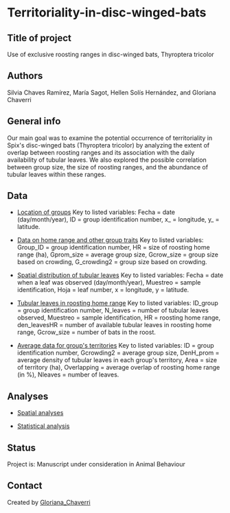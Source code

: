 # Territoriality-in-disc-winged-bats

## Title of project
Use of exclusive roosting ranges in disc-winged bats, Thyroptera tricolor

## Authors
Silvia Chaves Ramírez, María Sagot, Hellen Solís Hernández, and Gloriana Chaverri

## General info
Our main goal was to examine the potential occurrence of territoriality in Spix's disc-winged bats (Thyroptera tricolor) by analyzing the extent of overlap between roosting ranges and its association with the daily availability of tubular leaves. We also explored the possible correlation between group size, the size of roosting ranges, and the abundance of tubular leaves within these ranges.  

## Data
* [Location of groups](https://github.com/morceglo/territoriality-in-disc-winged-bats/blob/main/30UbiG_date.csv)
Key to listed variables: Fecha = date (day/month/year), ID = group identification number, x_ = longitude, y_ = latitude.

* [Data on home range and other group traits](https://github.com/morceglo/territoriality-in-disc-winged-bats/blob/main/HR_Gsize.csv)
Key to listed variables: Group_ID = group identification number, HR = size of roosting home range (ha), Gprom_size = average group size, Gcrow_size = group size based on crowding, G_crowding2 = group size based on crowding.

* [Spatial distribution of tubular leaves](https://github.com/morceglo/territoriality-in-disc-winged-bats/blob/main/leaves.csv)
Key to listed variables: Fecha = date when a leaf was observed (day/month/year), Muestreo = sample identification, Hoja = leaf number, x = longitude, y = latitude.

* [Tubular leaves in roosting home range](https://github.com/morceglo/territoriality-in-disc-winged-bats/blob/main/leaves_inHR.csv)
Key to listed variables: ID_group = group identification number, N_leaves = number of tubular leaves observed, Muestreo = sample identification, HR = roosting home range, den_leavesHR = number of available tubular leaves in roosting home range, Gcrow_size = number of bats in the roost.

* [Average data for group's territories](https://github.com/morceglo/territoriality-in-disc-winged-bats/blob/main/TGH_prom.csv)
Key to listed variables: ID = group identification number, Gcrowding2 = average group size, DenH_prom = average density of tubular leaves in each group's territory, Area = size of territory (ha), Overlapping = average overlap of roosting home range (in %), Nleaves = number of leaves.

## Analyses

* [Spatial analyses](https://github.com/morceglo/territoriality-in-disc-winged-bats/blob/main/Statistical%20analysis.R)
  
* [Statistical analysis](https://github.com/morceglo/territoriality-in-disc-winged-bats/blob/main/Statistical%20analysis.R)

## Status
Project is: Manuscript under consideration in Animal Behaviour

## Contact
Created by [Gloriana_Chaverri](batcr.com/)
